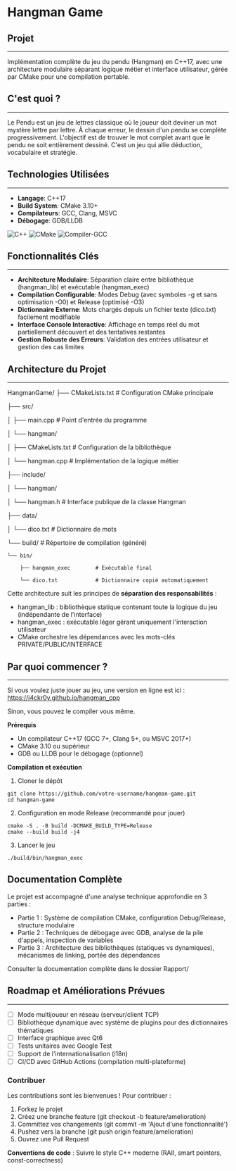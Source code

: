﻿# Hangman Game

## Projet
------
Implémentation complète du jeu du pendu (Hangman) en C++17, avec une architecture modulaire séparant logique métier et interface utilisateur, gérée par CMake pour une compilation portable.


## C'est quoi ?
------------
Le Pendu est un jeu de lettres classique où le joueur doit deviner un mot mystère lettre par lettre. À chaque erreur, le dessin d'un pendu se complète progressivement. L'objectif est de trouver le mot complet avant que le pendu ne soit entièrement dessiné. C'est un jeu qui allie déduction, vocabulaire et stratégie.


## Technologies Utilisées
-----------------------
- **Langage**: C++17
- **Build System**: CMake 3.10+
- **Compilateurs**: GCC, Clang, MSVC
- **Débogage**: GDB/LLDB

![C++](https://img.shields.io/badge/C++-17-blue)
![CMake](https://img.shields.io/badge/CMake-3.10+-green)
![Compiler-GCC](https://img.shields.io/badge/Compiler-GCC-orange)


## Fonctionnalités Clés
---------------------
- **Architecture Modulaire**: Séparation claire entre bibliothèque (hangman_lib) et exécutable (hangman_exec)
- **Compilation Configurable**: Modes Debug (avec symboles -g et sans optimisation -O0) et Release (optimisé -O3)
- **Dictionnaire Externe**: Mots chargés depuis un fichier texte (dico.txt) facilement modifiable
- **Interface Console Interactive**: Affichage en temps réel du mot partiellement découvert et des tentatives restantes
- **Gestion Robuste des Erreurs**: Validation des entrées utilisateur et gestion des cas limites


## Architecture du Projet
------------------------
HangmanGame/
├── CMakeLists.txt              # Configuration CMake principale

├── src/

│   ├── main.cpp                # Point d'entrée du programme

│   └── hangman/

│       ├── CMakeLists.txt      # Configuration de la bibliothèque

│       └── hangman.cpp         # Implémentation de la logique métier

├── include/

│   └── hangman/

│       └── hangman.h           # Interface publique de la classe Hangman

├── data/

│   └── dico.txt                # Dictionnaire de mots

└── build/                      # Répertoire de compilation (généré)

    └── bin/

        ├── hangman_exec        # Exécutable final

        └── dico.txt            # Dictionnaire copié automatiquement


Cette architecture suit les principes de **séparation des responsabilités** :

- hangman_lib : bibliothèque statique contenant toute la logique du jeu (indépendante de l'interface)
- hangman_exec : exécutable léger gérant uniquement l'interaction utilisateur
- CMake orchestre les dépendances avec les mots-clés PRIVATE/PUBLIC/INTERFACE


## Par quoi commencer ? 
--------------------
Si vous voulez juste jouer au jeu, une version en ligne est ici : 
https://j4ckr0y.github.io/hangman_cpp


Sinon, vous pouvez le compiler vous même.

**Prérequis**

- Un compilateur C++17 (GCC 7+, Clang 5+, ou MSVC 2017+)
- CMake 3.10 ou supérieur
- GDB ou LLDB pour le débogage (optionnel)

**Compilation et exécution**
1. Cloner le dépôt
```
git clone https://github.com/votre-username/hangman-game.git
cd hangman-game
```
2. Configuration en mode Release (recommandé pour jouer)
```
cmake -S . -B build -DCMAKE_BUILD_TYPE=Release
cmake --build build -j4
```
3. Lancer le jeu
```
./build/bin/hangman_exec
```

## Documentation Complète

Le projet est accompagné d'une analyse technique approfondie en 3 parties :

- Partie 1 : Système de compilation CMake, configuration Debug/Release, structure modulaire
- Partie 2 : Techniques de débogage avec GDB, analyse de la pile d'appels, inspection de variables
- Partie 3 : Architecture des bibliothèques (statiques vs dynamiques), mécanismes de linking, portée des dépendances

Consulter la documentation complète dans le dossier Rapport/


## Roadmap et Améliorations Prévues
----------------------------------
- [ ] Mode multijoueur en réseau (serveur/client TCP)
- [ ] Bibliothèque dynamique avec système de plugins pour des dictionnaires thématiques
- [ ] Interface graphique avec Qt6 
- [ ] Tests unitaires avec Google Test 
- [ ] Support de l'internationalisation (i18n) 
- [ ] CI/CD avec GitHub Actions (compilation multi-plateforme)

### Contribuer
Les contributions sont les bienvenues ! Pour contribuer :

1. Forkez le projet
2. Créez une branche feature (git checkout -b feature/amelioration)
3. Committez vos changements (git commit -m 'Ajout d'une fonctionnalité')
4. Pushez vers la branche (git push origin feature/amelioration)
5. Ouvrez une Pull Request

**Conventions de code** : Suivre le style C++ moderne (RAII, smart pointers, const-correctness)
